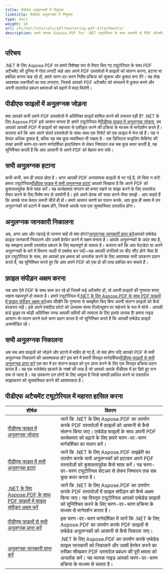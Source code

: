 ```yaml
---
title: पीडीएफ अनुलग्नकों में निपुणता
linktitle: पीडीएफ अनुलग्नकों में निपुणता
type: docs
weight: 18
url: /hi/net/tutorials/pdf/mastering-pdf-attachments/
description: हमारे व्यापक Aspose.PDF for .NET ट्यूटोरियल के साथ आसानी से PDF अटैचमेंट में महारत हासिल करें। प्रभावी PDF दस्तावेज़ प्रबंधन के लिए चरण-दर-चरण मार्गदर्शन।
---
```

## परिचय

.NET के लिए Aspose.PDF पर हमारे विशेषज्ञ रूप से तैयार किए गए ट्यूटोरियल के साथ PDF अटैचमेंट की दुनिया में गोता लगाएँ! चाहे आप अपने PDF दस्तावेज़ों में फ़ाइलों को संलग्न करना, हटाना या प्रबंधित करना चाह रहे हों, हमारे चरण-दर-चरण निर्देश प्रक्रिया को सुचारू और कुशल बना देंगे। यह लेख आवश्यक तकनीकों का पता लगाएगा, जिससे आपको PDF अटैचमेंट को संभालने में कुशल बनने और अपनी दस्तावेज़ प्रबंधन क्षमताओं को बढ़ाने में मदद मिलेगी।

## पीडीएफ फाइलों में अनुलग्नक जोड़ना
 क्या आपको कभी अपने PDF दस्तावेज़ों में अतिरिक्त फ़ाइलें शामिल करने की ज़रूरत पड़ी है? .NET के लिए Aspose.PDF इसे आसान बनाता है! हमारे ट्यूटोरियल में[पीडीएफ फाइल में अनुलग्नक जोड़ना](./adding-attachment/), हम आपको आपकी PDF में फ़ाइलों को सहजता से एकीकृत करने की प्रक्रिया के माध्यम से मार्गदर्शन करते हैं। कल्पना करें कि आप अपने संदर्भ दस्तावेज़ों के साथ-साथ एक रिपोर्ट को एक फ़ाइल में भेज रहे हैं। यह न केवल अधिक कुशल है, बल्कि यह सब कुछ व्यवस्थित भी रखता है - एक डिजिटल फाइलिंग कैबिनेट की तरह! हमारी चरण-दर-चरण मार्गदर्शिका इंस्टॉलेशन से लेकर निष्पादन तक सब कुछ कवर करती है, यह सुनिश्चित करती है कि आप आसानी से अपने PDF को बेहतर बना सकें।

## सभी अनुलग्नक हटाना
 कभी-कभी, कम ही ज़्यादा होता है। अगर आपकी PDF अनावश्यक फ़ाइलों से भर गई है, तो चिंता न करें! हमारा ट्यूटोरियल[पीडीएफ फाइल में सभी अनुलग्नक हटाएं](./remove-all-attachments/) आपको सिखाता है कि अपने PDF को कुशलतापूर्वक कैसे साफ़ करें। यह कार्यक्षमता संगठन को बनाए रखने या साझा करने के लिए दस्तावेज़ तैयार करने के लिए विशेष रूप से उपयोगी है। इसे अपने डेस्क को साफ़ करने जैसा समझें - आप चाहते हैं कि आपके पास केवल ज़रूरी चीज़ें ही हों। हमारे आसान चरणों का पालन करके, आप कुछ ही समय में उन अनुलग्नकों को हटाने में सक्षम होंगे, जिससे आपके पास एक सुव्यवस्थित दस्तावेज़ होगा।

## अनुलग्नक जानकारी निकालना
 अब, अगर आप और गहराई से जानना चाहें तो क्या होगा?[अनुलग्नक जानकारी प्राप्त करें](./get-attachment-information/)आपको एम्बेडेड फ़ाइल जानकारी निकालने और उसमें हेरफेर करने में सक्षम बनाता है। आपके अनुलग्नकों के अंदर क्या है, यह समझना प्रभावी दस्तावेज़ प्रबंधन के लिए महत्वपूर्ण हो सकता है। कल्पना करें कि आप मेटाडेटा या अपने अनुलग्नकों के बारे में विवरण जल्दी से एक्सेस कर पाएँ—यह आपकी उंगलियों पर चीट शीट होने जैसा है! इस ट्यूटोरियल के साथ, हम आपको इस क्षमता को अनलॉक करने के लिए आवश्यक सभी उपकरण प्रदान करते हैं, यह सुनिश्चित करते हुए कि आप अपने PDF को एक प्रो की तरह प्रबंधित कर सकते हैं।

## फ़ाइल संपीड़न अक्षम करना
 जब आप ऐसे PDF के साथ काम कर रहे हों जिसमें कई अटैचमेंट हों, तो अपनी फ़ाइलों की गुणवत्ता बनाए रखना महत्वपूर्ण हो सकता है। हमारे ट्यूटोरियल में[.NET के लिए Aspose.PDF के साथ PDF फ़ाइलों में फ़ाइल संपीड़न अक्षम करें](./disable-file-compression-in-pdf-files/)आप सीखेंगे कि गुणवत्ता से समझौता किए बिना अपनी संलग्न फ़ाइलों को कैसे बरकरार रखें। इसे अपने पसंदीदा फ़ोटो को उच्चतम संभव रिज़ॉल्यूशन पर सहेजने के रूप में सोचें - आपकी हार्ड ड्राइव पर थोड़ी अतिरिक्त जगह आपकी छवियों की स्पष्टता के लिए इसके लायक है! हमारा गाइड आसान-से-पालन करने वाले चरण प्रदान करता है जो सुनिश्चित करते हैं कि आपकी एम्बेडेड फ़ाइलें असम्पीडित रहें।

## सभी अनुलग्नक निकालना
 अब जब आप फ़ाइलों को जोड़ने और हटाने में माहिर हो गए हैं, तो क्या होगा यदि आपको PDF से सभी अनुलग्नक निकालने की आवश्यकता हो? इस बारे में हमारी विस्तृत मार्गदर्शिका[पीडीएफ फाइलों से सभी अनुलग्नक प्राप्त करें](./get-all-the-attachments-from-pdf-files/) एक बार में हर संलग्न फ़ाइल को पुनः प्राप्त करने के लिए एक विस्तृत प्रक्रिया प्रदान करता है। यह एक भरोसेमंद खजाने के नक्शे की तरह है जो आपको आपके पीडीएफ में हर छिपे हुए रत्न तक ले जाता है। यह उपकरण उन लोगों के लिए अमूल्य है जिन्हें सामग्री प्रबंधित करने या दस्तावेज़ साझाकरण को सुव्यवस्थित करने की आवश्यकता है।


## पीडीएफ अटैचमेंट ट्यूटोरियल में महारत हासिल करना
| शीर्षक | विवरण |
| --- | --- | 
| [पीडीएफ फाइल में अनुलग्नक जोड़ना](./adding-attachment/) | जानें कि .NET के लिए Aspose.PDF का उपयोग करके PDF दस्तावेज़ों में फ़ाइलों को आसानी से कैसे संलग्न किया जाए। एम्बेडेड फ़ाइलों के साथ अपनी PDF कार्यक्षमता को बढ़ाने के लिए हमारे चरण-दर-चरण मार्गदर्शिका का पालन करें। |  
| [पीडीएफ फाइल में सभी अनुलग्नक हटाएं](./remove-all-attachments/) | जानें कि .NET के लिए Aspose.PDF लाइब्रेरी का उपयोग करके सभी अनुलग्नकों को हटाकर अपने PDF दस्तावेज़ों को कुशलतापूर्वक कैसे साफ़ करें। यह चरण-दर-चरण ट्यूटोरियल सेटअप से लेकर निष्पादन तक सब कुछ कवर करता है। |  
| [.NET के लिए Aspose.PDF के साथ PDF फ़ाइलों में फ़ाइल संपीड़न अक्षम करें](./disable-file-compression-in-pdf-files/) | जानें कि .NET के लिए Aspose.PDF का उपयोग करके PDF दस्तावेज़ों में फ़ाइल संपीड़न को कैसे अक्षम किया जाए। यह विस्तृत ट्यूटोरियल आपको एम्बेडेड फ़ाइलों को सुनिश्चित करने के लिए चरण-दर-चरण प्रक्रिया के माध्यम से मार्गदर्शन करता है। |  
| [पीडीएफ फाइलों से सभी अनुलग्नक प्राप्त करें](./get-all-the-attachments-from-pdf-files/) | इस चरण-दर-चरण मार्गदर्शिका में जानें कि .NET के लिए Aspose.PDF का उपयोग करके PDF फ़ाइलों से एम्बेडेड अनुलग्नकों को आसानी से कैसे निकाला जाए। |  
| [अनुलग्नक जानकारी प्राप्त करें](./get-attachment-information/) | .NET के लिए Aspose.PDF का उपयोग करके एम्बेडेड फ़ाइल जानकारी को निकालने और उसमें हेरफेर करने का तरीका सीखकर PDF दस्तावेज़ प्रबंधन की पूरी क्षमता को अनलॉक करें। यह व्यापक गाइड आपको चरण-दर-चरण प्रक्रिया के माध्यम से चलता है। |  
